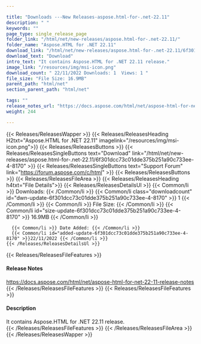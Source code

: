 ```yaml
---

title: "Downloads ---New Releases-aspose.html-for-.net-22.11"
description: " "
keywords: ""
page_type: single_release_page
folder_link: "/html/net/new-releases/aspose.html-for-.net-22.11/"
folder_name: "Aspose.HTML for .NET 22.11"
download_link: "/html/net/new-releases/aspose.html-for-.net-22.11/6f301dcc73c01dde375b251a90c733ee-4-8170"
download_text: "Download"
intro_text: "It contains Aspose.HTML for .NET 22.11 release."
image_link: "/resources/img/msi-icon.png"
download_count: " 22/11/2022 Downloads: 1  Views: 1 "
file_size: "File Size: 16.9MB"
parent_path: "html/net"
section_parent_path: "html/net"

tags: ""
release_notes_url: "https://docs.aspose.com/html/net/aspose-html-for-net-22-11-release-notes"
weight: 244

---
```


{{< Releases/ReleasesWapper >}}
  {{< Releases/ReleasesHeading H2txt="Aspose.HTML for .NET 22.11" imagelink="/resources/img/msi-icon.png">}}
  {{< Releases/ReleasesButtons >}}
    {{< Releases/ReleasesSingleButtons text="Download" link="/html/net/new-releases/aspose.html-for-.net-22.11/6f301dcc73c01dde375b251a90c733ee-4-8170" >}}
    {{< Releases/ReleasesSingleButtons text="Support Forum" link="https://forum.aspose.com/c/html" >}}
  {{< Releases/ReleasesButtons >}}
  {{< Releases/ReleasesFileArea >}}
    {{< Releases/ReleasesHeading h4txt="File Details">}}
    {{< Releases/ReleasesDetailsUl >}}
      {{< Common/li >}} Downloads: {{< /Common/li >}}
      {{< Common/li class="downloadcount" id="dwn-update-6f301dcc73c01dde375b251a90c733ee-4-8170" >}} 1 {{< /Common/li >}}
      {{< Common/li >}} File Size: {{< /Common/li >}}
      {{< Common/li id="size-update-6f301dcc73c01dde375b251a90c733ee-4-8170" >}} 16.9MB {{< /Common/li >}}

      {{< Common/li >}} Date Added: {{< /Common/li >}}
      {{< Common/li id="added-update-6f301dcc73c01dde375b251a90c733ee-4-8170" >}}22/11/2022 {{< /Common/li >}}
    {{< /Releases/ReleasesDetailsUl >}}

  {{< Releases/ReleasesFileFeatures >}}
      <h4>Release Notes</h4><div><a href='https://docs.aspose.com/html/net/aspose-html-for-net-22-11-release-notes'>https://docs.aspose.com/html/net/aspose-html-for-net-22-11-release-notes</a></div>
  {{< /Releases/ReleasesFileFeatures >}}
  {{< Releases/ReleasesFileFeatures >}}
      <h4>Description</h4><div class="HTMLDescription">It contains Aspose.HTML for .NET 22.11 release.</div>
  {{< /Releases/ReleasesFileFeatures >}}
 {{< /Releases/ReleasesFileArea >}}
{{< /Releases/ReleasesWapper >}}



